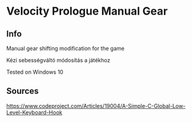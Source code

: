# Velocity Prologue Manual Gear

## Info
Manual gear shifting modification for the game

Kézi sebességváltó módosítás a játékhoz

Tested on Windows 10

## Sources
https://www.codeproject.com/Articles/19004/A-Simple-C-Global-Low-Level-Keyboard-Hook